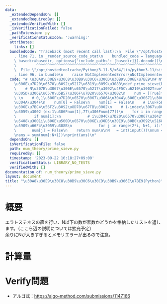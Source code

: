 ```yaml
---
data:
  _extendedDependsOn: []
  _extendedRequiredBy: []
  _extendedVerifiedWith: []
  _isVerificationFailed: false
  _pathExtension: py
  _verificationStatusIcon: ':warning:'
  attributes:
    links: []
  bundledCode: "Traceback (most recent call last):\n  File \"/opt/hostedtoolcache/Python/3.11.5/x64/lib/python3.11/site-packages/onlinejudge_verify/documentation/build.py\"\
    , line 71, in _render_source_code_stat\n    bundled_code = language.bundle(stat.path,\
    \ basedir=basedir, options={'include_paths': [basedir]}).decode()\n          \
    \         ^^^^^^^^^^^^^^^^^^^^^^^^^^^^^^^^^^^^^^^^^^^^^^^^^^^^^^^^^^^^^^^^^^^^^^^^^^^^^^^^^\n\
    \  File \"/opt/hostedtoolcache/Python/3.11.5/x64/lib/python3.11/site-packages/onlinejudge_verify/languages/python.py\"\
    , line 96, in bundle\n    raise NotImplementedError\nNotImplementedError\n"
  code: "# \u30A8\u30E9\u30C8\u30B9\u30C6\u30CD\u30B9\u306E\u7BE9\n# N\u307E\u3067\
    \u306E\u7D20\u6570\u3092\u5217\u6319\u3059\u308B\ndef prime_sieve(N):\n    \n\
    \    # N\u307E\u3067\u306E\u6570\u5217\u3092\u4F5C\u6210\u3002True\u306A\u3089\
    \u305D\u306E\u6570\u5B57\u306F\u7D20\u6570\u3002\n    num = [True]*(N+1)\n   \
    \ \n    # 0,1\u306F\u7D20\u6570\u3067\u306A\u3044\u306E\u30671\u306B\u3057\u3066\
    \u304A\u304F\n    num[0] = False\n    num[1] = False\n    # 1\uFF5EN\u307E\u3067\
    \u306E\u7BC4\u56F2\u3092\u8D70\u67FB\u3002\n    # 1-index\u3067\u8003\u3048\u307E\
    \u3059\u3002 (ex:1\u306Fnum[1],77\u306Fnum[77])\n    for i in range(2,N+1):\n\
    \        if num[i]:\n            # i\u304C\u7D20\u6570\u3067\u3042\u308B\u5834\
    \u5408\u3001i\u306E\u500D\u6570\u306E\u30D5\u30E9\u30B0\u3092\u5168\u30661\u306B\
    \u5909\u66F4\u3059\u308B\n            for j in range(2*i, N+1, i):\n         \
    \       num[j] = False\n    return num\n\nN   = int(input())\nnum = prime_sieve(N+2)\n\
    \nans = sum(num[:N+1])\nprint(ans)\n"
  dependsOn: []
  isVerificationFile: false
  path: num_theory/prime_sieve.py
  requiredBy: []
  timestamp: '2023-09-22 16:18:27+09:00'
  verificationStatus: LIBRARY_NO_TESTS
  verifiedWith: []
documentation_of: num_theory/prime_sieve.py
layout: document
title: "\u30A8\u30E9\u30C8\u30B9\u30C6\u30CD\u30B9\u306E\u7BE9(Python)"
---
```


# 概要
エラトステネスの篩を行い、N以下の数が素数かどうかを格納したリストを返します。（ここら辺の説明については拡充予定）<br>
余りにNが大きすぎるとメモリエラーが出るので注意。

# 計算量

# Verify問題
- アルゴ式：https://algo-method.com/submissions/1147166
